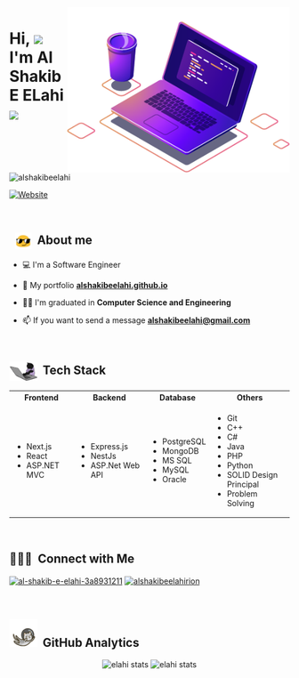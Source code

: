 <img src="images/computer-illustration.png" min-width="400px" max-width="450px" width="400px" align="right" alt="Computador">
<h1 align="left">Hi, <img src="https://github.com/EvanderInacio/EvanderInacio/blob/main/images/Earth.gif?raw=true" width="30"> I'm Al Shakib E ELahi
 <img src="https://raw.githubusercontent.com/kaueMarques/kaueMarques/master/hi.gif" width="30"></h1>

<p align="left"> <img
    src="https://komarev.com/ghpvc/?username=alshakibeelahi&label=Profile%20views&color=0e75b6&style=flat"
    alt="alshakibeelahi" /> </p>
    
[![Website](https://img.shields.io/website?label=alshakibeelahi&style=for-the-badge&url=https%3A%2F%2Falshakibeelahi.github.io)](https://alshakibeelahi.github.io)

<br>

 ## &nbsp; <img src="images/oculos.gif " width="30" align="center"> &nbsp;About me

- 💻 I'm a Software Engineer

- 🚀 My portfolio **[ alshakibeelahi.github.io](https://alshakibeelahi.github.io/)**
 
- 👨‍🎓 I'm graduated in **Computer Science and Engineering**

- 📫 If you want to send a message  **alshakibeelahi@gmail.com**

<br>

## <img src="images/gato.gif" width="50" align="center"> &nbsp;Tech Stack
<table>
        <tr>
            <th>Frontend</th>
            <th>Backend</th>
            <th>Database</th>
            <th>Others</th>
        </tr>
        <tr>
            <td>
                <ul class="list-unstyled tick-mark">
                    <li>Next.js</li>
                    <li>React</li>
                    <li>ASP.NET MVC</li>
                </ul>
            </td>
            <td>
                <ul class="list-unstyled tick-mark">
                    <li>Express.js</li>
                    <li>NestJs</li>
                    <li>ASP.Net Web API</li>
                </ul>
            </td>
            <td>
                <ul class="list-unstyled tick-mark">
                    <li>PostgreSQL</li>
                    <li>MongoDB</li>
                    <li>MS SQL</li>
                    <li>MySQL</li>
                    <li>Oracle</li>
                </ul>
            </td>
            <td>
                <ul class="list-unstyled tick-mark">
                    <li>Git</li>
                    <li>C++</li>
                    <li>C#</li>
                    <li>Java</li>
                    <li>PHP</li>
                    <li>Python</li>
                    <li>SOLID Design Principal</li>
                    <li>Problem Solving</li>
                </ul>
            </td>
        </tr>
    </table>
    
<br>

## 👨🏻‍💼 &nbsp;Connect with Me

<p align="left">
  <a href="https://linkedin.com/in/al-shakib-e-elahi-3a8931211" target="blank"><img align="center"
      src="https://raw.githubusercontent.com/rahuldkjain/github-profile-readme-generator/master/src/images/icons/Social/linked-in-alt.svg"
      alt="al-shakib-e-elahi-3a8931211" height="30" width="40" /></a>
  <a href="https://www.facebook.com/alshakibeelahirion/" target="blank"><img align="center"
      src="https://raw.githubusercontent.com/rahuldkjain/github-profile-readme-generator/master/src/images/icons/Social/facebook.svg"
      alt="alshakibeelahirion" height="30" width="40" /></a>
</p>


<br>

## <img src="images/gato_astronauta.gif" width="50" height="50" align="10">  &nbsp;GitHub Analytics

<div align="center">
<img height='180em' src="https://github-readme-stats.vercel.app/api?username=alshakibeelahi&show_icons=true=anuraghazra&show_icons=true&theme=aura" alt="elahi stats"/>
<img height='180em' src="https://github-readme-stats.vercel.app/api/top-langs/?username=alshakibeelahi&layout=compact&theme=aura" alt="elahi stats"/>
 </div>
